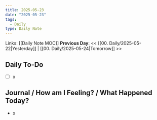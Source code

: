 ```yaml
---
title: 2025-05-23
date: "2025-05-23"
tags:
  - Daily
type: Daily Note
---
```


Links: [[Daily Note MOC]]
**Previous Day**: << [[00. Daily/2025-05-22|Yesterday]] | [[00. Daily/2025-05-24|Tomorrow]] >>

## Daily To-Do
- [ ] x
## Journal / How am I Feeling? / What Happened Today?
- x